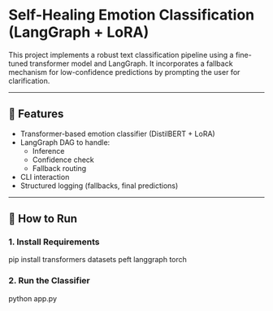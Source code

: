 # Self-Healing Emotion Classification (LangGraph + LoRA)

This project implements a robust text classification pipeline using a fine-tuned transformer model and LangGraph. It incorporates a fallback mechanism for low-confidence predictions by prompting the user for clarification.

---

## 📌 Features

- Transformer-based emotion classifier (DistilBERT + LoRA)
- LangGraph DAG to handle:
  - Inference
  - Confidence check
  - Fallback routing
- CLI interaction
- Structured logging (fallbacks, final predictions)

---

## 🚀 How to Run

### 1. Install Requirements

pip install transformers datasets peft langgraph torch


### 2. Run the Classifier
python app.py

